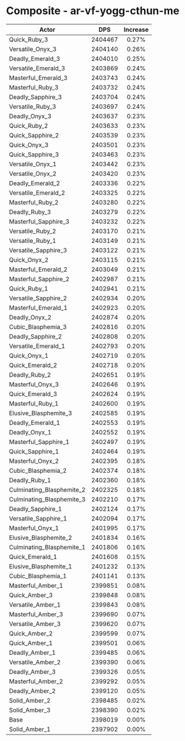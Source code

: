 # Composite - ar-vf-yogg-cthun-me
| Actor | DPS | Increase |
|---|:---:|:---:|
|Quick_Ruby_3|2404467|0.27%|
|Versatile_Onyx_3|2404140|0.26%|
|Deadly_Emerald_3|2404010|0.25%|
|Versatile_Emerald_3|2403869|0.24%|
|Masterful_Emerald_3|2403743|0.24%|
|Masterful_Ruby_3|2403732|0.24%|
|Deadly_Sapphire_3|2403704|0.24%|
|Versatile_Ruby_3|2403697|0.24%|
|Deadly_Onyx_3|2403637|0.23%|
|Quick_Ruby_2|2403633|0.23%|
|Quick_Sapphire_2|2403539|0.23%|
|Quick_Onyx_3|2403501|0.23%|
|Quick_Sapphire_3|2403463|0.23%|
|Versatile_Onyx_1|2403442|0.23%|
|Versatile_Onyx_2|2403420|0.23%|
|Deadly_Emerald_2|2403336|0.22%|
|Versatile_Emerald_2|2403325|0.22%|
|Masterful_Ruby_2|2403280|0.22%|
|Deadly_Ruby_3|2403279|0.22%|
|Masterful_Sapphire_3|2403232|0.22%|
|Versatile_Ruby_2|2403170|0.21%|
|Versatile_Ruby_1|2403149|0.21%|
|Versatile_Sapphire_3|2403122|0.21%|
|Quick_Onyx_2|2403115|0.21%|
|Masterful_Emerald_2|2403049|0.21%|
|Masterful_Sapphire_2|2402987|0.21%|
|Quick_Ruby_1|2402941|0.21%|
|Versatile_Sapphire_2|2402934|0.20%|
|Masterful_Emerald_1|2402923|0.20%|
|Deadly_Onyx_2|2402874|0.20%|
|Cubic_Blasphemia_3|2402816|0.20%|
|Deadly_Sapphire_2|2402808|0.20%|
|Versatile_Emerald_1|2402793|0.20%|
|Quick_Onyx_1|2402719|0.20%|
|Quick_Emerald_2|2402718|0.20%|
|Deadly_Ruby_2|2402651|0.19%|
|Masterful_Onyx_3|2402646|0.19%|
|Quick_Emerald_3|2402624|0.19%|
|Masterful_Ruby_1|2402600|0.19%|
|Elusive_Blasphemite_3|2402585|0.19%|
|Deadly_Emerald_1|2402553|0.19%|
|Deadly_Onyx_1|2402552|0.19%|
|Masterful_Sapphire_1|2402497|0.19%|
|Quick_Sapphire_1|2402464|0.19%|
|Masterful_Onyx_2|2402395|0.18%|
|Cubic_Blasphemia_2|2402374|0.18%|
|Deadly_Ruby_1|2402360|0.18%|
|Culminating_Blasphemite_2|2402325|0.18%|
|Culminating_Blasphemite_3|2402210|0.17%|
|Deadly_Sapphire_1|2402124|0.17%|
|Versatile_Sapphire_1|2402094|0.17%|
|Masterful_Onyx_1|2401995|0.17%|
|Elusive_Blasphemite_2|2401834|0.16%|
|Culminating_Blasphemite_1|2401806|0.16%|
|Quick_Emerald_1|2401608|0.15%|
|Elusive_Blasphemite_1|2401232|0.13%|
|Cubic_Blasphemia_1|2401141|0.13%|
|Masterful_Amber_1|2399851|0.08%|
|Quick_Amber_3|2399848|0.08%|
|Versatile_Amber_1|2399843|0.08%|
|Masterful_Amber_3|2399690|0.07%|
|Versatile_Amber_3|2399620|0.07%|
|Quick_Amber_2|2399599|0.07%|
|Quick_Amber_1|2399501|0.06%|
|Deadly_Amber_1|2399485|0.06%|
|Versatile_Amber_2|2399390|0.06%|
|Deadly_Amber_3|2399326|0.05%|
|Masterful_Amber_2|2399292|0.05%|
|Deadly_Amber_2|2399120|0.05%|
|Solid_Amber_2|2398485|0.02%|
|Solid_Amber_3|2398390|0.02%|
|Base|2398019|0.00%|
|Solid_Amber_1|2397902|0.00%|
